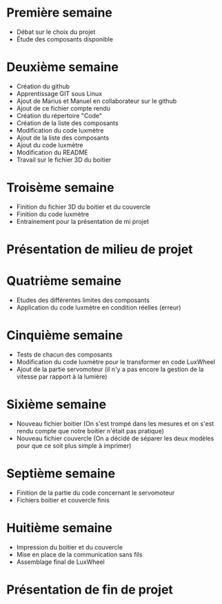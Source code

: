 # Première semaine

- Débat sur le choix du projet
- Étude des composants disponible

# Deuxième semaine

- Création du github
- Apprentissage GIT sous Linux
- Ajout de Marius et Manuel en collaborateur sur le github
- Ajout de ce fichier compte rendu
- Création du répertoire "Code"
- Création de la liste des composants
- Modification du code luxmètre
- Ajout de la liste des composants
- Ajout du code luxmètre
- Modification du README
- Travail sur le fichier 3D du boitier

# Troisème semaine

- Finition du fichier 3D du boitier et du couvercle
- Finition du code luxmètre
- Entrainement pour la présentation de mi projet

# Présentation de milieu de projet

# Quatrième semaine 

- Etudes des différentes limites des composants
- Application du code luxmètre en condition réelles (erreur)

# Cinquième semaine

- Tests de chacun des composants
- Modification du code luxmètre pour le transformer en code LuxWheel
- Ajout de la partie servomoteur (il n'y a pas encore la gestion de la vitesse par rapport à la lumière)

# Sixième semaine

- Nouveau fichier boitier (On s'est trompé dans les mesures et on s'est rendu compte que notre boitier n'était pas pratique)
- Nouveau fichier couvercle (On a décidé de séparer les deux modèles pour que ce soit plus simple à imprimer)

# Septième semaine

- Finition de la partie du code concernant le servomoteur
- Fichiers boitier et couvercle finis

# Huitième semaine

- Impression du boitier et du couvercle
- Mise en place de la communication sans fils
- Assemblage final de LuxWheel

# Présentation de fin de projet
